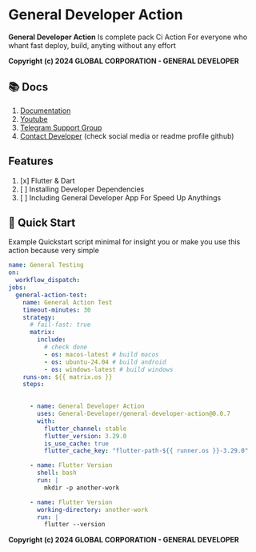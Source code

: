 # General Developer Action
 
**General Developer Action** Is complete pack Ci Action For everyone who whant fast deploy, build, anyting without any effort

**Copyright (c) 2024 GLOBAL CORPORATION - GENERAL DEVELOPER**

## 📚️ Docs

1. [Documentation](https://youtube.com/@GENERAL_DEV)
2. [Youtube](https://youtube.com/@GENERAL_DEV)
3. [Telegram Support Group](https://t.me/DEVELOPER_GLOBAL_PUBLIC)
4. [Contact Developer](https://github.com/General-Developer) (check social media or readme profile github)
 
## Features

1. [x] Flutter & Dart
2. [ ] Installing Developer Dependencies
3. [ ] Including General Developer App For Speed Up Anythings

## 🚀️ Quick Start

Example Quickstart script minimal for insight you or make you use this action because very simple

```yaml
name: General Testing
on: 
  workflow_dispatch: 
jobs: 
  general-action-test:
    name: General Action Test
    timeout-minutes: 30
    strategy:
      # fail-fast: true
      matrix:
        include:
          # check done
          - os: macos-latest # build macos  
          - os: ubuntu-24.04 # build android 
          - os: windows-latest # build windows 
    runs-on: ${{ matrix.os }}
    steps:  
    

      - name: General Developer Action
        uses: General-Developer/general-developer-action@0.0.7
        with:
          flutter_channel: stable
          flutter_version: 3.29.0
          is_use_cache: true
          flutter_cache_key: "flutter-path-${{ runner.os }}-3.29.0"

      - name: Flutter Version
        shell: bash
        run: |
          mkdir -p another-work

      - name: Flutter Version
        working-directory: another-work
        run: |
          flutter --version
```
 

**Copyright (c) 2024 GLOBAL CORPORATION - GENERAL DEVELOPER**

 